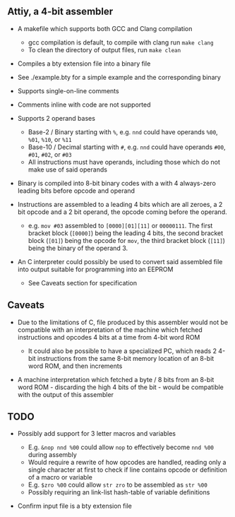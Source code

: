 ## Attiy, a 4-bit assembler
- A makefile which supports both GCC and Clang compilation
    - gcc compilation is default, to compile with clang run `make clang`
    - To clean the directory of output files, run `make clean`

- Compiles a bty extension file into a binary file

- See ./example.bty for a simple example and the corresponding binary

- Supports single-on-line comments

- Comments inline with code are not supported

- Supports 2 operand bases
    - Base-2 / Binary starting with `%`, e.g. `nnd` could have operands `%00`, `%01`, `%10`, or `%11`
    - Base-10 / Decimal starting with `#`, e.g. `nnd` could have operands `#00`, `#01`, `#02`, or `#03`
    - All instructions must have operands, including those which do not make use of said operands 

- Binary is compiled into 8-bit binary codes with a with 4 always-zero leading bits before opcode and operand

- Instructions are assembled to a leading 4 bits which are all zeroes, a 2 bit opcode and a 2 bit operand, the opcode coming before the operand.
    - e.g. `mov #03` assembled to `[0000][01][11]` or `00000111`. The first bracket block (`[0000]`) being the leading 4 bits, the second bracket block (`[01]`) being the opcode for `mov`, the third bracket block (`[11]`) being the binary of the operand 3.

- An C interpreter could possibly be used to convert said assembled file into output suitable for programming into an EEPROM
    - See Caveats section for specification

## Caveats
- Due to the limitations of C, file produced by this assembler would not be compatible with an interpretation of the machine which fetched instructions and opcodes 4 bits at a time from 4-bit word ROM
    - It could also be possible to have a specialized PC, which reads 2 4-bit instructions from the same 8-bit memory location of an 8-bit word ROM, and then increments

- A machine interpretation which fetched a byte / 8 bits from an 8-bit word ROM - discarding the high 4 bits of the bit - would be compatible with the output of this assembler

## TODO
- Possibly add support for 3 letter macros and variables
    - E.g. `&nop nnd %00` could allow `nop` to effectively become `nnd %00` during assembly
    - Would require a rewrite of how opcodes are handled, reading only a single character at first to check if line contains opcode or definition of a macro or variable
    - E.g. `$zro %00` could allow `str zro` to be assembled as `str %00`
    - Possibly requiring an link-list hash-table of variable definitions

- Confirm input file is a bty extension file